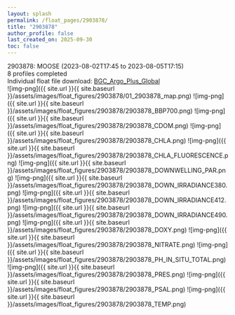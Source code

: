 ```yaml
---
layout: splash
permalink: /float_pages/2903878/
title: "2903878"
author_profile: false
last_created_on: 2025-09-30
toc: false
---
```

 
2903878: MOOSE (2023-08-02T17:45 to 2023-08-05T17:15)\
8 profiles completed\
Individual float file download: [BGC_Argo_Plus_Global](https://ftp.soest.hawaii.edu/bgc_argo_plus/Individual_Floats/outliers_removed/2903878_Sprof_processed.nc)\
![img-png]({{ site.url }}{{ site.baseurl }}/assets/images/float_figures/2903878/01_2903878_map.png)
![img-png]({{ site.url }}{{ site.baseurl }}/assets/images/float_figures/2903878/2903878_BBP700.png)
![img-png]({{ site.url }}{{ site.baseurl }}/assets/images/float_figures/2903878/2903878_CDOM.png)
![img-png]({{ site.url }}{{ site.baseurl }}/assets/images/float_figures/2903878/2903878_CHLA.png)
![img-png]({{ site.url }}{{ site.baseurl }}/assets/images/float_figures/2903878/2903878_CHLA_FLUORESCENCE.png)
![img-png]({{ site.url }}{{ site.baseurl }}/assets/images/float_figures/2903878/2903878_DOWNWELLING_PAR.png)
![img-png]({{ site.url }}{{ site.baseurl }}/assets/images/float_figures/2903878/2903878_DOWN_IRRADIANCE380.png)
![img-png]({{ site.url }}{{ site.baseurl }}/assets/images/float_figures/2903878/2903878_DOWN_IRRADIANCE412.png)
![img-png]({{ site.url }}{{ site.baseurl }}/assets/images/float_figures/2903878/2903878_DOWN_IRRADIANCE490.png)
![img-png]({{ site.url }}{{ site.baseurl }}/assets/images/float_figures/2903878/2903878_DOXY.png)
![img-png]({{ site.url }}{{ site.baseurl }}/assets/images/float_figures/2903878/2903878_NITRATE.png)
![img-png]({{ site.url }}{{ site.baseurl }}/assets/images/float_figures/2903878/2903878_PH_IN_SITU_TOTAL.png)
![img-png]({{ site.url }}{{ site.baseurl }}/assets/images/float_figures/2903878/2903878_PRES.png)
![img-png]({{ site.url }}{{ site.baseurl }}/assets/images/float_figures/2903878/2903878_PSAL.png)
![img-png]({{ site.url }}{{ site.baseurl }}/assets/images/float_figures/2903878/2903878_TEMP.png)

